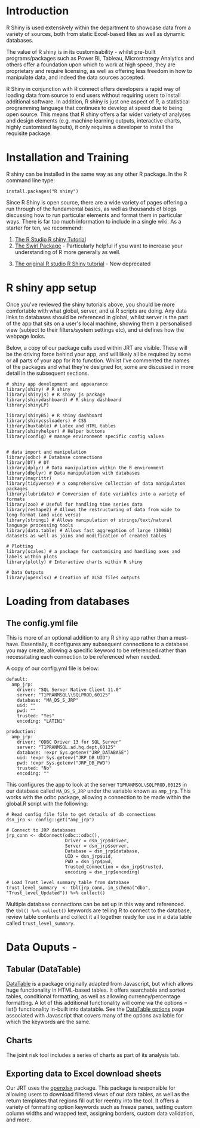 #  Introduction

R Shiny is used extensively within the department to showcase data from a variety of sources, both from static Excel-based files as well as dynamic databases.

The value of R shiny is in its customisability - whilst pre-built programs/packages such as Power BI, Tableau, Microstrategy Analytics and others offer a foundation upon which to work at high speed, they are proprietary and require licensing, as well as offering less freedom in how to manipulate data, and indeed the data sources accepted.

R Shiny in conjunction with R connect offers developers a rapid way of loading data from source to end users without requiring users to install additional software. In addition, R shiny is just one aspect of R, a statistical programming language that continues to develop at speed due to being open source. This means that R shiny offers a far wider variety of analyses and design elements (e.g. machine learning outputs, interactive charts, highly customised layouts), it only requires a developer to install the requisite package.

# Installation and Training

R shiny can be installed in the same way as any other R package. In the R command line type:

`install.packages("R shiny")`

Since R Shiny is open source, there are a wide variety of pages offering a run through of the fundamental basics, as well as thousands of blogs discussing how to run particular elements and format them in particular ways. There is far too much information to include in a single wiki. As a starter for ten, we recommend:

1) [The R Studio R shiny Tutorial](https://shiny.rstudio.com/tutorial/)
2) [The Swirl Package](https://swirlstats.com/) - Particularly helpful if you want to increase your understanding of R more generally as well.
3. [The original R studio R Shiny tutorial](https://rstudio.github.io/shiny/tutorial/#hello-shiny) - Now deprecated


# R shiny app setup

Once you've reviewed the shiny tutorials above, you should be more comfortable with what global, server, and ui.R scripts are doing. Any data links to databases should be referenced in global, whilst server is the part of the app that sits on a user's local machine, showing them a personalised view (subject to their filters/system settings etc), and ui defines how the webpage looks.

Below, a copy of our package calls used within JRT are visible. These will be the driving force behind your app, and will likely all be required by some or all parts of your app for it to function. Whilst I've commented the names of the packages and what they're designed for, some are discussed in more detail in the subsequent sections.

```
# shiny app development and appearance
library(shiny) # R shiny
library(shinyjs) # R shiny js package
library(shinydashboard) # R shiny dashboard
library(shinyLP) 

library(shinyBS) # R shiny dashboard
library(shinycssloaders) # CSS
library(huxtable) # Latex and HTML tables
library(shinyhelper) # Helper buttons
library(config) # manage environment specific config values


# data import and manipulation
library(odbc) # Database connections
library(DT) # DT
library(dplyr) # Data manipulation within the R environment
library(dbplyr) # Data manipulation with databases
library(magrittr)
library(tidyverse) # a comprehensive collection of data manipulaton packages
library(lubridate) # Conversion of date variables into a variety of formats
library(zoo) # Useful for handling time series data
library(reshape2) # Allows the restructuring of data from wide to long-format (and vice versa)
library(stringi) # Allows manipulation of strings/text/natural language processing tools
library(data.table) # Allows fast aggregation of large (100Gb) datasets as well as joins and modification of created tables

# Plotting
library(scales) # a package for customising and handling axes and labels within plots
library(plotly) # Interactive charts within R shiny

# Data Outputs
library(openxlsx) # Creation of XLSX files outputs

```

# Loading from databases

## The config.yml file

This is more of an optional addition to any R shiny app rather than a must-have. Essentially, it configures any subsequent connections to a database you may create, allowing a specific keyword to be referenced rather than necessitating each connection to be referenced when needed.

A copy of our config.yml file is below:

```
default:
  amp_jrp:
    driver: "SQL Server Native Client 11.0"
    server: "T1PRANMSQL\\SQLPROD,60125"
    database: "MA_DS_S_JRP"
    uid: ""
    pwd: ""
    trusted: "Yes"
    encoding: "LATIN1"
    
production:
  amp_jrp:
    driver: "ODBC Driver 13 for SQL Server"
    server: "T1PRANMSQL.ad.hq.dept,60125"
    database: !expr Sys.getenv("JRP_DATABASE")
    uid: !expr Sys.getenv("JRP_DB_UID")
    pwd: !expr Sys.getenv("JRP_DB_PWD")
    trusted: "No"
    encoding: ""
```

This configures the app to look at the server `T1PRANMSQL\SQLPROD,60125` in our database called `MA_DS_S_JRP` under the variable known as `amp_jrp`. This works with the odbc package, allowing a connection to be made within the global.R script with the following:

```
# Read config file file to get details of db connections
dsn_jrp <- config::get("amp_jrp")

# Connect to JRP databases
jrp_conn <- dbConnect(odbc::odbc(),
                      Driver = dsn_jrp$driver,
                      Server = dsn_jrp$server,
                      Database = dsn_jrp$database,
                      UID = dsn_jrp$uid,
                      PWD = dsn_jrp$pwd,
                      Trusted_Connection = dsn_jrp$trusted,
                      encoding = dsn_jrp$encoding)
                      
# Load Trust level summary table from database
trust_level_summary  <- tbl(jrp_conn, in_schema("dbo", "Trust_level_Updated")) %>% collect() 

```

Multiple database connections can be set up in this way and referenced. the `tbl() %>% collect()` keywords are telling R to connect to the database, review table contents and collect it all together ready for use in a data table called `trust_level_summary`.

# Data Ouputs - 

## Tabular (DataTable)

[DataTable](https://rstudio.github.io/DT/) is a package originally adapted from Javascript, but which allows huge functionality in HTML-based tables. It offers searchable and sorted tables, conditional formatting, as well as allowing currency/percentage formatting. A lot of this additional functionality will come via the options = list() functionality in-built into datatable. 
See the [DataTable options](https://datatables.net/reference/option/) page associated with Javascript that covers many of the options available for which the keywords are the same.

## Charts

The joint risk tool includes a series of charts as part of its analysis tab.

## Exporting data to Excel download sheets

Our JRT uses the [openxlsx](https://cran.r-project.org/web/packages/openxlsx/openxlsx.pdf) package. This package is responsible for allowing users to download filtered views of our data tables, as well as the return templates that regions fill out for reentry into the tool. It offers a variety of formatting option keywords such as freeze panes, setting custom column widths and wrapped text, assigning borders, custom data validation, and more.